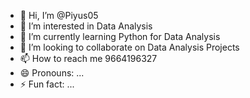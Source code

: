 - 👋 Hi, I’m @Piyus05
- 👀 I’m interested in Data Analysis
- 🌱 I’m currently learning Python for Data Analysis
- 💞️ I’m looking to collaborate on Data Analysis Projects
- 📫 How to reach me 9664196327
- 😄 Pronouns: ...
- ⚡ Fun fact: ...

<!---
Piyus05/Piyus05 is a ✨ special ✨ repository because its `README.md` (this file) appears on your GitHub profile.
You can click the Preview link to take a look at your changes.
--->
